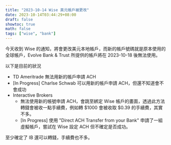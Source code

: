 ```yaml
---
title: "2023-10-14 Wise 美元帳戶被更改"
date: 2023-10-14T03:44:29+08:00
draft: false
showtoc: true
math: false
tags: ["wise", "bank"]
---
```


今天收到 Wise 的通知，將會更改美元本地帳戶，而新的帳戶號碼就是原本使用的全球帳戶，Evolve Bank & Trust 所提供的帳戶將在 2023-10-18 後無法使用。

以下是目前的狀況

- TD Ameritrade 無法用新的帳戶申請 ACH
- [In Progress] Charlse Schwab 可以用新的帳戶申請 ACH，但還不知道會不會成功
- Interactive Brokers
    - 無法使用新的帳號申請 ACH，會跳至綁定 Wise 帳戶的畫面，透過此方法轉錢會被收一點手續費，例如轉 $1000 會被收取 $0.39 的手續費，其實不多。
    - [In Progress] 使用 "Direct ACH Transfer from your Bank" 申請了一組虛擬帳戶，嘗試在 Wise 設定 ACH 但不確定是否成功。


至少確定了 IB 還可以轉錢，手續費也不多。
